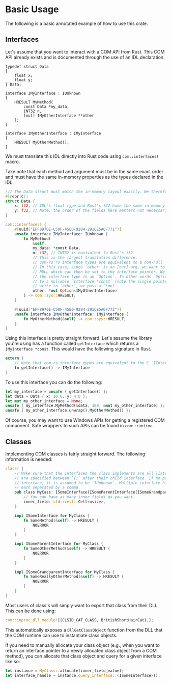 # Basic Usage

The following is a basic annotated example of how to use this crate.

## Interfaces

Let's assume that you want to interact with a COM API from Rust. This COM API already exists and is documented through the use of an IDL declaration.

```
typedef struct Data
{
    float x;
    float y;
} Data;

interface IMyInterface : IUnknown
{
    HRESULT MyMethod(
        const Data *my_data,
        INT32 n,
        [out] IMyOtherInterface **other
    );
}

interface IMyOtherInterface : IMyInterface
{
    HRESULT MyOtherMethod();
}
```

We must translate this IDL directly into Rust code using `com::interfaces!` macro.

Take note that each method and argument must be in the same exact order and must have the same in-memory properties as the types declared in the IDL.

```rust 
/// The Data struct must match the in-memory layout exactly. We therefore use `#[repr(C)]`.
#[repr(C)]
struct Data {
    x: f32, // IDL's float type and Rust's f32 have the same in-memory layout
    y: f32, // Note, the order of the fields here matters not necessarily their names
}

com::interfaces! {
    #[uuid("EFF8970E-C50F-45E0-9284-291CE5A6F771")]
    unsafe interface IMyInterface: IUnknown {
        fn MyMethod(
            &self,
            my_data: *const Data,
            n: i32, // INT32 is equivalent to Rust's i32
            // This is the largest translation difference.
            // com-rs'rs interface types are equivalent to a non-null `IInterface *const` 
            // In this case, since `other` is an [out] arg, we want to be able to pass a pointer to
            // NULL which can then be set to the interface pointer. We model this by wrapping
            // the interface type in an `Option`. In other words `Option<IMyOtherInterface>` is equivalent
            // to a nullable `IIterface *const` (note the single pointer). Because we want `MyMethod` to 
            // write to `other`, we pass a `*mut`.
            other: *mut Option<IMyOtherInterface>
        ) -> com::sys::HRESULT;
    }

    #[uuid("EFF8970E-C50F-45E0-9284-291CE5A6F772")]
    unsafe interface IMyOtherInterface: IMyInterface {
        fn MyOtherMethod(&self) -> com::sys::HRESULT;
    }
}
```

Using this interface is pretty straight forward. Let's assume the library you're using has a function called `getInterface` which returns a `IMyInterface *const`. This would have the following signature in Rust.

```rust
extern {
    // Note that com-rs interface types are equivalent to the C `IInterface *const`.
    fn getInterface() -> IMyInterface
}
```

To use this interface you can do the following:

```rust
let my_interface = unsafe { getInterface() };
let data = Data { x: 10.0, y: 4.0 };
let mut my_other_interface = None;
unsafe { my_interface.MyMethod(&data, 100, &mut my_other_interface) };
unsafe { my_other_interface.unwrap().MyOtherMethod() };
```

Of course, you may want to use Windows APIs for getting a registered COM component. Safe wrappers to such APIs can be found in `com::runtime`.

## Classes

Implementing COM classes is fairly straight forward. The following information is needed:
```rust
class! {
    // Make sure that the interfaces the class implements are all listed where parent interfaces
    // are specified between `()` after their child interface. If no parent is specified for an 
    // interface, it is assumed to be `IUnknown`. Multiple interface hierarchies can be specified
    // each separated by a comma.
    pub class MyCass: ISomeInterface(ISomeParentInterface(ISomeGrandparentInterface)) {
        // You can have as many inner fields as you want.
        inner_field: std::cell::Cell<usize>,
    }

    impl ISomeInterface for MyClass {
        fn SomeMethod(&self) -> HRESULT {
            NOERROR
        }
    }

    impl ISomeParentInterface for MyClass {
        fn SomeOtherMethod(&self) -> HRESULT {
            NOERROR
        }
    }

    impl ISomeGrandparentInterface for MyClass {
        fn SomeReallyOtherMethod(&self) -> HRESULT {
            NOERROR
        }
    }
}
```

Most users of class's will simply want to export that class from their DLL. This can be done using:

```rust
com::inproc_dll_module![(CLSID_CAT_CLASS, BritishShortHairCat),];
```

This automatically exposes a `DllGetClassObject` function from the DLL that the COM runtime can use to instantiate class objects.

If you need to manually allocate your class object (e.g., when you want to return an interface pointer to a newly allocated class object from a COM method), you can allocate that class object and query for a given interface like so:

```rust
let instance = MyClass::allocate(inner_field_value);
let interface_handle = instance.query_interface::<ISomeInterface>();
```